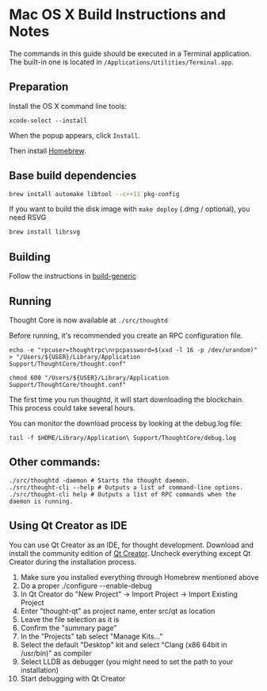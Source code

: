 Mac OS X Build Instructions and Notes
====================================
The commands in this guide should be executed in a Terminal application.
The built-in one is located in `/Applications/Utilities/Terminal.app`.

Preparation
-----------
Install the OS X command line tools:

`xcode-select --install`

When the popup appears, click `Install`.

Then install [Homebrew](https://brew.sh).

Base build dependencies
-----------------------

```bash
brew install automake libtool --c++11 pkg-config
```

If you want to build the disk image with `make deploy` (.dmg / optional), you need RSVG
```bash
brew install librsvg
```

Building
--------

Follow the instructions in [build-generic](build-generic.md)

Running
-------

Thought Core is now available at `./src/thoughtd`

Before running, it's recommended you create an RPC configuration file.

    echo -e "rpcuser=thoughtrpc\nrpcpassword=$(xxd -l 16 -p /dev/urandom)" > "/Users/${USER}/Library/Application Support/ThoughtCore/thought.conf"

    chmod 600 "/Users/${USER}/Library/Application Support/ThoughtCore/thought.conf"

The first time you run thoughtd, it will start downloading the blockchain. This process could take several hours.

You can monitor the download process by looking at the debug.log file:

    tail -f $HOME/Library/Application\ Support/ThoughtCore/debug.log

Other commands:
-------

    ./src/thoughtd -daemon # Starts the thought daemon.
    ./src/thought-cli --help # Outputs a list of command-line options.
    ./src/thought-cli help # Outputs a list of RPC commands when the daemon is running.

Using Qt Creator as IDE
------------------------
You can use Qt Creator as an IDE, for thought development.
Download and install the community edition of [Qt Creator](https://www.qt.io/download/).
Uncheck everything except Qt Creator during the installation process.

1. Make sure you installed everything through Homebrew mentioned above
2. Do a proper ./configure --enable-debug
3. In Qt Creator do "New Project" -> Import Project -> Import Existing Project
4. Enter "thought-qt" as project name, enter src/qt as location
5. Leave the file selection as it is
6. Confirm the "summary page"
7. In the "Projects" tab select "Manage Kits..."
8. Select the default "Desktop" kit and select "Clang (x86 64bit in /usr/bin)" as compiler
9. Select LLDB as debugger (you might need to set the path to your installation)
10. Start debugging with Qt Creator
